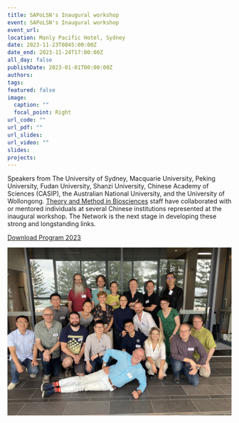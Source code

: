 ```yaml
---
title: SAPoLSN's Inaugural workshop
event: SAPoLSN's Inaugural workshop
event_url: 
location: Manly Pacific Hotel, Sydney
date: 2023-11-23T0845:00:00Z
date_end: 2023-11-24T17:00:00Z
all_day: false
publishDate: 2023-01-01T00:00:00Z
authors: 
tags: 
featured: false
image:
  caption: ""
  focal_point: Right
url_code: ""
url_pdf: ""
url_slides: 
url_video: ""
slides: 
projects:
---
```

Speakers from The University of Sydney, Macquarie University, Peking University, Fudan University, Shanzi University, Chinese Academy of Sciences (CASIP), the Australian National University, and the University of Wollongong.
[Theory and Method in Biosciences](https://tmbiosci.org/) staff have collaborated with or mentored individuals at several Chinese institutions represented at the inaugural workshop. The Network is the next stage in developing these strong and longstanding links.

[Download Program 2023](https://tmbiosci.org/wp-content/uploads/SAPoLSN-Program-2023.pdf)

![Group photo](Workshop2023Group.jpg)